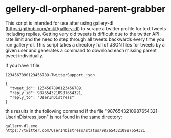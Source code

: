 # gellery-dl-orphaned-parent-grabber
This script is intended for use after using gallery-dl (https://github.com/mikf/gallery-dl) to scrape a twitter profile for text tweets including replies. Getting very old tweets is difficult due to the twitter API rate limit and the need to step through all tweets backwards every time you run gallery-dl. This script takes a directory full of JSON files for tweets by a given user and generates a command to download each missing parent tweet individually.

If you have 1 file:

`1234567890123456789-TwitterSupport.json`
```
{
  "tweet_id": 1234567890123456789,
  "reply_id": 9876543210987654321,
  "reply_to": "UserInDistress"
}
```

this results in the following command if the file "9876543210987654321-UserInDistress.json" is not found in the same directory:

`gallery-dl.exe https://twitter.com/UserInDistress/status/9876543210987654321`
